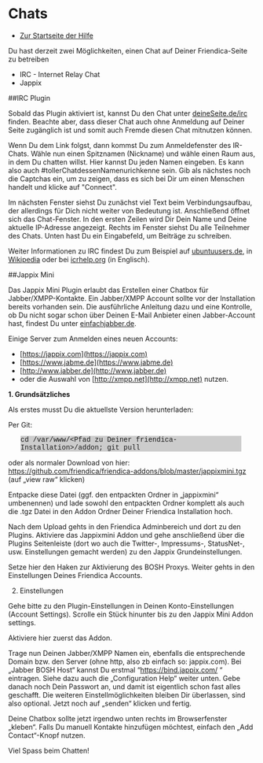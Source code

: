 Chats
=====

* [Zur Startseite der Hilfe](help)

Du hast derzeit zwei Möglichkeiten, einen Chat auf Deiner Friendica-Seite zu betreiben 

* IRC - Internet Relay Chat
* Jappix

##IRC Plugin

Sobald das Plugin aktiviert ist, kannst Du den Chat unter [deineSeite.de/irc](../irc) finden. 
Beachte aber, dass dieser Chat auch ohne Anmeldung auf Deiner Seite zugänglich ist und somit auch Fremde diesen Chat mitnutzen können. 

Wenn Du dem Link folgst, dann kommst Du zum Anmeldefenster des IR-Chats. 
Wähle nun einen Spitznamen (Nickname) und wähle einen Raum aus, in dem Du chatten willst. 
Hier kannst Du jeden Namen eingeben. 
Es kann also auch #tollerChatdessenNamenurichkenne sein. 
Gib als nächstes noch die Captchas ein, um zu zeigen, dass es sich bei Dir um einen Menschen handelt und klicke auf "Connect".

Im nächsten Fenster siehst Du zunächst viel Text beim Verbindungsaufbau, der allerdings für Dich nicht weiter von Bedeutung ist. 
Anschließend öffnet sich das Chat-Fenster. 
In den ersten Zeilen wird Dir Dein Name und Deine aktuelle IP-Adresse angezeigt. 
Rechts im Fenster siehst Du alle Teilnehmer des Chats. 
Unten hast Du ein Eingabefeld, um Beiträge zu schreiben.

Weiter Informationen zu IRC findest Du zum Beispiel auf <a href="http://wiki.ubuntuusers.de/IRC" target="_blank">ubuntuusers.de</a>, in <a href="https://de.wikipedia.org/wiki/Internet_Relay_Chat" target="_blank">Wikipedia</a> oder bei <a href="http://www.irchelp.org/" target="_blank">icrhelp.org</a> (in Englisch).

##Jappix Mini

Das Jappix Mini Plugin erlaubt das Erstellen einer Chatbox für Jabber/XMPP-Kontakte. 
Ein Jabber/XMPP Account sollte vor der Installation bereits vorhanden sein.
Die ausführliche Anleitung dazu und eine Kontrolle, ob Du nicht sogar schon über Deinen E-Mail Anbieter einen Jabber-Account hast, findest Du unter <a href="http://einfachjabber.de" target="_blank">einfachjabber.de</a>.

Einige Server zum Anmelden eines neuen Accounts:

* [https://jappix.com](https://jappix.com)
* [https://www.jabme.de](https://www.jabme.de)
* [http://www.jabber.de](http://www.jabber.de)
* oder die Auswahl von [http://xmpp.net](http://xmpp.net) nutzen.

**1. Grundsätzliches**

Als erstes musst Du die aktuellste Version herunterladen:

Per Git:
<p style="font-family: courier; background-color: #CCCCCC; margin-left:25px; width: 450px;">
cd /var/www/&lt;Pfad zu Deiner friendica-Installation&gt;/addon; git pull
</p>

oder als normaler Download von hier: https://github.com/friendica/friendica-addons/blob/master/jappixmini.tgz (auf „view raw“ klicken)

Entpacke diese Datei (ggf. den entpackten Ordner in „jappixmini“ umbenennen) und lade sowohl den entpackten Ordner komplett als auch die .tgz Datei in den Addon Ordner Deiner Friendica Installation hoch.

Nach dem Upload gehts in den Friendica Adminbereich und dort zu den Plugins. 
Aktiviere das Jappixmini Addon und gehe anschließend über die Plugins Seitenleiste (dort wo auch die Twitter-, Impressums-, StatusNet-, usw. Einstellungen gemacht werden) zu den Jappix Grundeinstellungen.

Setze hier den Haken zur Aktivierung des BOSH Proxys. 
Weiter gehts in den Einstellungen Deines Friendica Accounts.

2. Einstellungen

Gehe bitte zu den Plugin-Einstellungen in Deinen Konto-Einstellungen (Account Settings). 
Scrolle ein Stück hinunter bis zu den Jappix Mini Addon settings.

Aktiviere hier zuerst das Addon.

Trage nun Deinen Jabber/XMPP Namen ein, ebenfalls die entsprechende Domain bzw. den Server (ohne http, also zb einfach so: jappix.com). 
Bei „Jabber BOSH Host“ kannst Du erstmal “https://bind.jappix.com/ “ eintragen. 
Siehe dazu auch die „Configuration Help“ weiter unten. 
Gebe danach noch Dein Passwort an, und damit ist eigentlich schon fast alles geschafft. 
Die weiteren Einstellmöglichkeiten bleiben Dir überlassen, sind also optional. 
Jetzt noch auf „senden“ klicken und fertig.

Deine Chatbox sollte jetzt irgendwo unten rechts im Browserfenster „kleben“. 
Falls Du manuell Kontakte hinzufügen möchtest, einfach den „Add Contact“-Knopf nutzen. 

Viel Spass beim Chatten! 
